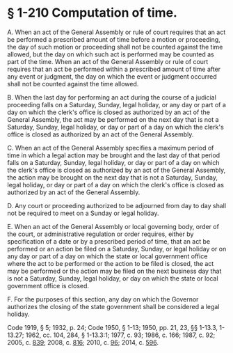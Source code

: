 # § 1-210 Computation of time.

<p>A. When an act of the General Assembly or rule of court requires that an act be performed a prescribed amount of time before a motion or proceeding, the day of such motion or proceeding shall not be counted against the time allowed, but the day on which such act is performed may be counted as part of the time. When an act of the General Assembly or rule of court requires that an act be performed within a prescribed amount of time after any event or judgment, the day on which the event or judgment occurred shall not be counted against the time allowed.</p><p>B. When the last day for performing an act during the course of a judicial proceeding falls on a Saturday, Sunday, legal holiday, or any day or part of a day on which the clerk's office is closed as authorized by an act of the General Assembly, the act may be performed on the next day that is not a Saturday, Sunday, legal holiday, or day or part of a day on which the clerk's office is closed as authorized by an act of the General Assembly.</p><p>C. When an act of the General Assembly specifies a maximum period of time in which a legal action may be brought and the last day of that period falls on a Saturday, Sunday, legal holiday, or day or part of a day on which the clerk's office is closed as authorized by an act of the General Assembly, the action may be brought on the next day that is not a Saturday, Sunday, legal holiday, or day or part of a day on which the clerk's office is closed as authorized by an act of the General Assembly.</p><p>D. Any court or proceeding authorized to be adjourned from day to day shall not be required to meet on a Sunday or legal holiday.</p><p>E. When an act of the General Assembly or local governing body, order of the court, or administrative regulation or order requires, either by specification of a date or by a prescribed period of time, that an act be performed or an action be filed on a Saturday, Sunday, or legal holiday or on any day or part of a day on which the state or local government office where the act to be performed or the action to be filed is closed, the act may be performed or the action may be filed on the next business day that is not a Saturday, Sunday, legal holiday, or day on which the state or local government office is closed.</p><p>F. For the purposes of this section, any day on which the Governor authorizes the closing of the state government shall be considered a legal holiday.</p><p>Code 1919, § 5; 1932, p. 24; Code 1950, § 1-13; 1950, pp. 21, 23, §§ 1-13.3, 1-13.27; 1962, cc. 104, 284, § 1-13.3:1; 1977, c. 93; 1986, c. 166; 1987, c. 92; 2005, c. <a href='http://lis.virginia.gov/cgi-bin/legp604.exe?051+ful+CHAP0839'>839</a>; 2008, c. <a href='http://lis.virginia.gov/cgi-bin/legp604.exe?081+ful+CHAP0816'>816</a>; 2010, c. <a href='http://lis.virginia.gov/cgi-bin/legp604.exe?101+ful+CHAP0096'>96</a>; 2014, c. <a href='http://lis.virginia.gov/cgi-bin/legp604.exe?141+ful+CHAP0596'>596</a>.</p>